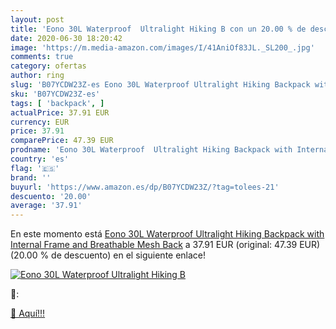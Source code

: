 ```yaml
---
layout: post
title: 'Eono 30L Waterproof  Ultralight Hiking B con un 20.00 % de descuento'
date: 2020-06-30 18:20:42
image: 'https://m.media-amazon.com/images/I/41AniOf83JL._SL200_.jpg'
comments: true
category: ofertas
author: ring
slug: 'B07YCDW23Z-es Eono 30L Waterproof Ultralight Hiking Backpack with...'
sku: 'B07YCDW23Z-es'
tags: [ 'backpack', ]
actualPrice: 37.91 EUR
currency: EUR
price: 37.91
comparePrice: 47.39 EUR
prodname: 'Eono 30L Waterproof  Ultralight Hiking Backpack with Internal Frame and Breathable Mesh Back'
country: 'es'
flag: '🇪🇸'
brand: ''
buyurl: 'https://www.amazon.es/dp/B07YCDW23Z/?tag=tolees-21'
descuento: '20.00'
average: '37.91'
---
```


En este momento está [Eono 30L Waterproof  Ultralight Hiking Backpack with Internal Frame and Breathable Mesh Back](https://www.amazon.es/dp/B07YCDW23Z/?tag=tolees-21) a 37.91 EUR (original: 47.39 EUR) (20.00 %  de descuento) en el siguiente enlace!

[![Eono 30L Waterproof  Ultralight Hiking B](https://m.media-amazon.com/images/I/41AniOf83JL._SL200_.jpg)](https://www.amazon.es/dp/B07YCDW23Z/?tag=tolees-21)

🔎:


[🛒 Aquí!!!](https://www.amazon.es/dp/B07YCDW23Z/?tag=tolees-21)
